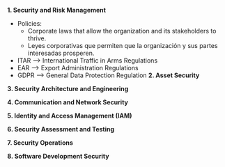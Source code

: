 **1. Security and Risk Management**
- Policies:
  - Corporate laws that allow the organization and its stakeholders to thrive.
  - Leyes corporativas que permiten que la organización y sus partes interesadas prosperen.
- ITAR --> International Traffic in Arms Regulations
- EAR --> Export Administration Regulations
- GDPR --> General Data Protection Regulation
**2. Asset Security**

**3. Security Architecture and Engineering**


**4. Communication and Network Security**

**5. Identity and Access Management (IAM)**

**6. Security Assessment and Testing**

**7. Security Operations**

**8. Software Development Security**